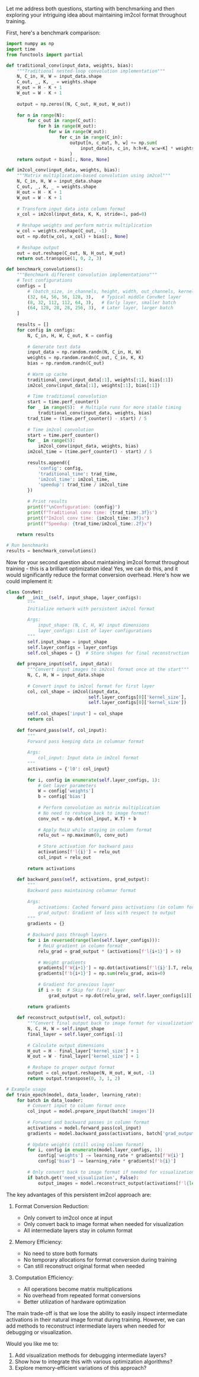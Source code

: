 Let me address both questions, starting with benchmarking and then exploring your intriguing idea about maintaining im2col format throughout training.

First, here's a benchmark comparison:

```python
import numpy as np
import time
from functools import partial

def traditional_conv(input_data, weights, bias):
    """Traditional nested-loop convolution implementation"""
    N, C_in, H, W = input_data.shape
    C_out, _, K, _ = weights.shape
    H_out = H - K + 1
    W_out = W - K + 1
    
    output = np.zeros((N, C_out, H_out, W_out))
    
    for n in range(N):
        for c_out in range(C_out):
            for h in range(H_out):
                for w in range(W_out):
                    for c_in in range(C_in):
                        output[n, c_out, h, w] += np.sum(
                            input_data[n, c_in, h:h+K, w:w+K] * weights[c_out, c_in]
                        )
    return output + bias[:, None, None]

def im2col_conv(input_data, weights, bias):
    """Matrix multiplication-based convolution using im2col"""
    N, C_in, H, W = input_data.shape
    C_out, _, K, _ = weights.shape
    H_out = H - K + 1
    W_out = W - K + 1
    
    # Transform input data into column format
    x_col = im2col(input_data, K, K, stride=1, pad=0)
    
    # Reshape weights and perform matrix multiplication
    w_col = weights.reshape(C_out, -1)
    out = np.dot(w_col, x_col) + bias[:, None]
    
    # Reshape output
    out = out.reshape(C_out, N, H_out, W_out)
    return out.transpose(1, 0, 2, 3)

def benchmark_convolutions():
    """Benchmark different convolution implementations"""
    # Test configurations
    configs = [
        # (batch_size, in_channels, height, width, out_channels, kernel_size)
        (32, 64, 56, 56, 128, 3),   # Typical middle ConvNet layer
        (8, 32, 112, 112, 64, 3),   # Early layer, smaller batch
        (64, 128, 28, 28, 256, 3),  # Later layer, larger batch
    ]
    
    results = []
    for config in configs:
        N, C_in, H, W, C_out, K = config
        
        # Generate test data
        input_data = np.random.randn(N, C_in, H, W)
        weights = np.random.randn(C_out, C_in, K, K)
        bias = np.random.randn(C_out)
        
        # Warm up cache
        traditional_conv(input_data[:1], weights[:1], bias[:1])
        im2col_conv(input_data[:1], weights[:1], bias[:1])
        
        # Time traditional convolution
        start = time.perf_counter()
        for _ in range(5):  # Multiple runs for more stable timing
            traditional_conv(input_data, weights, bias)
        trad_time = (time.perf_counter() - start) / 5
        
        # Time im2col convolution
        start = time.perf_counter()
        for _ in range(5):
            im2col_conv(input_data, weights, bias)
        im2col_time = (time.perf_counter() - start) / 5
        
        results.append({
            'config': config,
            'traditional_time': trad_time,
            'im2col_time': im2col_time,
            'speedup': trad_time / im2col_time
        })
        
        # Print results
        print(f"\nConfiguration: {config}")
        print(f"Traditional conv time: {trad_time:.3f}s")
        print(f"Im2col conv time: {im2col_time:.3f}s")
        print(f"Speedup: {trad_time/im2col_time:.2f}x")
    
    return results

# Run benchmarks
results = benchmark_convolutions()

```

Now for your second question about maintaining im2col format throughout training - this is a brilliant optimization idea! Yes, we can do this, and it would significantly reduce the format conversion overhead. Here's how we could implement it:

```python
class ConvNet:
    def __init__(self, input_shape, layer_configs):
        """
        Initialize network with persistent im2col format
        
        Args:
            input_shape: (N, C, H, W) input dimensions
            layer_configs: List of layer configurations
        """
        self.input_shape = input_shape
        self.layer_configs = layer_configs
        self.col_shapes = {}  # Store shapes for final reconstruction
        
    def prepare_input(self, input_data):
        """Convert input images to im2col format once at the start"""
        N, C, H, W = input_data.shape
        
        # Convert input to im2col format for first layer
        col, col_shape = im2col(input_data, 
                               self.layer_configs[0]['kernel_size'],
                               self.layer_configs[0]['kernel_size'])
        
        self.col_shapes['input'] = col_shape
        return col
    
    def forward_pass(self, col_input):
        """
        Forward pass keeping data in columnar format
        
        Args:
            col_input: Input data in im2col format
        """
        activations = {'l0': col_input}
        
        for i, config in enumerate(self.layer_configs, 1):
            # Get layer parameters
            W = config['weights']
            b = config['bias']
            
            # Perform convolution as matrix multiplication
            # No need to reshape back to image format!
            conv_out = np.dot(col_input, W.T) + b
            
            # Apply ReLU while staying in column format
            relu_out = np.maximum(0, conv_out)
            
            # Store activation for backward pass
            activations[f'l{i}'] = relu_out
            col_input = relu_out
            
        return activations
    
    def backward_pass(self, activations, grad_output):
        """
        Backward pass maintaining columnar format
        
        Args:
            activations: Cached forward pass activations (in column format)
            grad_output: Gradient of loss with respect to output
        """
        gradients = {}
        
        # Backward pass through layers
        for i in reversed(range(len(self.layer_configs))):
            # ReLU gradient in column format
            relu_grad = grad_output * (activations[f'l{i+1}'] > 0)
            
            # Weight gradients
            gradients[f'W{i+1}'] = np.dot(activations[f'l{i}'].T, relu_grad)
            gradients[f'b{i+1}'] = np.sum(relu_grad, axis=0)
            
            # Gradient for previous layer
            if i > 0:  # Skip for first layer
                grad_output = np.dot(relu_grad, self.layer_configs[i]['weights'])
        
        return gradients
    
    def reconstruct_output(self, col_output):
        """Convert final output back to image format for visualization"""
        N, C, H, W = self.input_shape
        final_layer = self.layer_configs[-1]
        
        # Calculate output dimensions
        H_out = H - final_layer['kernel_size'] + 1
        W_out = W - final_layer['kernel_size'] + 1
        
        # Reshape to proper output format
        output = col_output.reshape(N, H_out, W_out, -1)
        return output.transpose(0, 3, 1, 2)

# Example usage
def train_epoch(model, data_loader, learning_rate):
    for batch in data_loader:
        # Convert input to column format once
        col_input = model.prepare_input(batch['images'])
        
        # Forward and backward passes in column format
        activations = model.forward_pass(col_input)
        gradients = model.backward_pass(activations, batch['grad_output'])
        
        # Update weights (still using column format)
        for i, config in enumerate(model.layer_configs, 1):
            config['weights'] -= learning_rate * gradients[f'W{i}']
            config['bias'] -= learning_rate * gradients[f'b{i}']
        
        # Only convert back to image format if needed for visualization
        if batch.get('need_visualization', False):
            output_images = model.reconstruct_output(activations[f'l{len(model.layer_configs)}'])

```

The key advantages of this persistent im2col approach are:

1. Format Conversion Reduction:
   - Only convert to im2col once at input
   - Only convert back to image format when needed for visualization
   - All intermediate layers stay in column format

2. Memory Efficiency:
   - No need to store both formats
   - No temporary allocations for format conversion during training
   - Can still reconstruct original format when needed

3. Computation Efficiency:
   - All operations become matrix multiplications
   - No overhead from repeated format conversions
   - Better utilization of hardware optimization

The main trade-off is that we lose the ability to easily inspect intermediate activations in their natural image format during training. However, we can add methods to reconstruct intermediate layers when needed for debugging or visualization.

Would you like me to:
1. Add visualization methods for debugging intermediate layers?
2. Show how to integrate this with various optimization algorithms?
3. Explore memory-efficient variations of this approach?